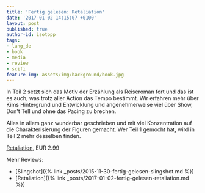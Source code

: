 ```yaml
---
title: 'Fertig gelesen: Retaliation'
date: '2017-01-02 14:15:07 +0100'
layout: post
published: true
author-id: isotopp
tags:
- lang_de
- book
- media
- review
- scifi
feature-img: assets/img/background/book.jpg
---
```

In Teil 2 setzt sich das Motiv der Erzählung als Reiseroman fort und das ist es auch, was trotz aller Action das Tempo bestimmt. Wir erfahren mehr über Kims Hintergrund und Entwicklung und angenehmerweise viel über Show, Don't Tell und ohne das Pacing zu brechen.

Alles in allem ganz wunderbar geschrieben und mit viel Konzentration auf die Charakterisierung der Figuren gemacht. Wer Teil 1 gemocht hat, wird in Teil 2 mehr desselben finden.

[Retaliation](https://www.amazon.de/Retaliation-Slingshot-Book-2-English-ebook/dp/B01J1PTUYG), EUR 2.99

Mehr Reviews:
- [Slingshot]({% link _posts/2015-11-30-fertig-gelesen-slingshot.md %})
- [Retaliation]({% link _posts/2017-01-02-fertig-gelesen-retaliation.md %})
